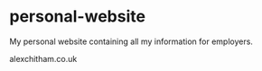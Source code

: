 # personal-website
My personal website containing all my information for employers.

alexchitham.co.uk
